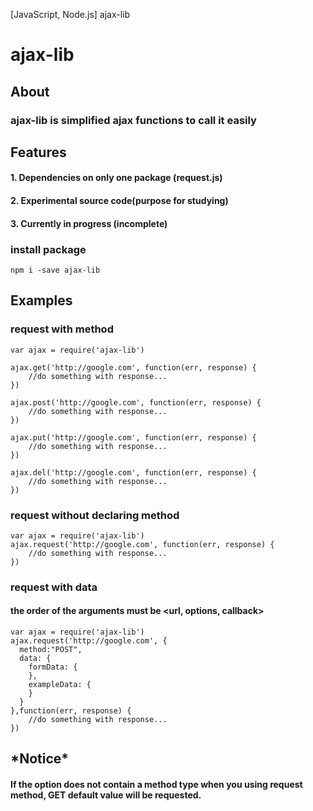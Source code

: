 [JavaScript, Node.js] ajax-lib

# ajax-lib

## About
### ajax-lib is simplified ajax functions to call it easily

## Features
#### 1. Dependencies on only one package (request.js)
#### 2. Experimental source code(purpose for studying)
#### 3. Currently in progress (incomplete)


### install package
	npm i -save ajax-lib
    
## Examples

### request with method
	var ajax = require('ajax-lib')
    
    ajax.get('http://google.com', function(err, response) {
    	//do something with response...
    })
    
    ajax.post('http://google.com', function(err, response) {
    	//do something with response...
    })
    
    ajax.put('http://google.com', function(err, response) {
    	//do something with response...
    })
    
    ajax.del('http://google.com', function(err, response) {
    	//do something with response...
    })
    
### request without declaring method
	var ajax = require('ajax-lib')
	ajax.request('http://google.com', function(err, response) {
    	//do something with response...
    })

### request with data
#### the order of the arguments must be <url, options, callback>
	var ajax = require('ajax-lib')
	ajax.request('http://google.com', {
      method:"POST",
      data: {
      	formData: {
        },
        exampleData: {
        }
      }
    },function(err, response) {
    	//do something with response...
    })

## \*Notice*
#### If the option does not contain a method type when you using request method, GET default value will be requested.
 
